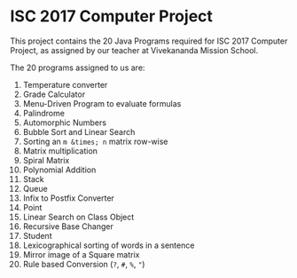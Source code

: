 # ISC 2017 Computer Project

This project contains the 20 Java Programs required for ISC 2017 Computer Project, as assigned by our teacher at
Vivekananda Mission School.

The 20 programs assigned to us are:

1. Temperature converter
2. Grade Calculator
3. Menu-Driven Program to evaluate formulas
4. Palindrome
5. Automorphic Numbers
6. Bubble Sort and Linear Search
7. Sorting an `m &times; n` matrix row-wise
8. Matrix multiplication
9. Spiral Matrix
10. Polynomial Addition
11. Stack
12. Queue
13. Infix to Postfix Converter
14. Point
15. Linear Search on Class Object
16. Recursive Base Changer
17. Student
18. Lexicographical sorting of words in a sentence
19. Mirror image of a Square matrix
20. Rule based Conversion (`?`, `#`, `%`, `"`) 
